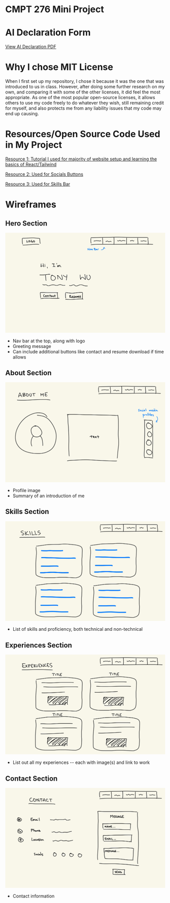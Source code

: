 # CMPT 276 Mini Project 

# AI Declaration Form
[View AI Declaration PDF](public/Mini_Project_AI_Declaration_Tony_Wu_301556479.pdf)

# Why I chose MIT License
When I first set up my repository, I chose it because it was the one that was introduced to us in class. However, after doing some further research on my own, and comparing it with some of the other licenses, it did feel the most appropriate. As one of the most popular open-source licenses, it allows others to use my code freely to do whatever they wish, still remaining credit for myself, and also protects me from any liability issues that my code may end up causing. 

# Resources/Open Source Code Used in My Project
[Resource 1: Tutorial I used for majority of website setup and learning the basics of React/Tailwind](https://youtu.be/ifOJ0R5UQOc?si=XE11-qhQhTAS3VqZ)

[Resource 2: Used for Socials Buttons](https://uiverse.io/aadium/proud-swan-48)

[Resource 3: Used for Skills Bar](https://uiverse.io/Juanes200122/yellow-dog-17)

# Wireframes
## Hero Section
![Hero Section Wireframe](src/assets/wireframes/hero.jpg)
- Nav bar at the top, along with logo
- Greeting message
- Can include additional buttons like contact and resume download if time allows

## About Section
![About Section Wirefram](src/assets/wireframes/about.jpg)
- Profile image
- Summary of an introduction of me

## Skills Section
![Skills Section Wireframe](src/assets/wireframes/skills.jpg)
- List of skills and proficiency, both technical and non-technical

## Experiences Section
![Experiences Section Wireframe](src/assets/wireframes/experiences.jpg)
- List out all my experiences -- each with image(s) and link to work

## Contact Section
![Contact Section Wireframe](src/assets/wireframes/contact.jpg)
- Contact information
